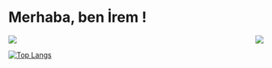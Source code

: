

# Merhaba, ben İrem ! 
<img src="https://raw.githubusercontent.com/iremakalp/M0nica/iremakalp/counseling.png">

<img align='right' src="https://github-readme-stats.vercel.app/api?username=iremakalp&show_icons=true&theme=dracula">

[![Top Langs](https://github-readme-stats.vercel.app/api/top-langs/?username=iremakalp&layout=compact)](https://github.com/iremakalp/github-readme-stats)

